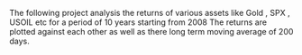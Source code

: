 The following project analysis the returns of various assets like Gold , SPX , USOIL etc for a period of 10 years starting from 2008
The returns are plotted against each other as well as there long term moving average of 200 days.
